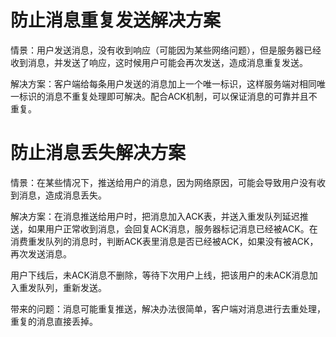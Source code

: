# 防止消息重复发送解决方案

情景：用户发送消息，没有收到响应（可能因为某些网络问题），但是服务器已经收到消息，并发送了响应，这时候用户可能会再次发送，造成消息重复发送。

解决方案：客户端给每条用户发送的消息加上一个唯一标识，这样服务端对相同唯一标识的消息不重复处理即可解决。配合ACK机制，可以保证消息的可靠并且不重复。

# 防止消息丢失解决方案

情景：在某些情况下，推送给用户的消息，因为网络原因，可能会导致用户没有收到消息，造成消息丢失。

解决方案：在消息推送给用户时，把消息加入ACK表，并送入重发队列延迟推送，如果用户正常收到消息，会回复ACK消息，服务器标记消息已经被ACK。在消费重发队列的消息时，判断ACK表里消息是否已经被ACK，如果没有被ACK，再次发送消息。

用户下线后，未ACK消息不删除，等待下次用户上线，把该用户的未ACK消息加入重发队列，重新发送。



带来的问题：消息可能重复推送，解决办法很简单，客户端对消息进行去重处理，重复的消息直接丢掉。

# 

